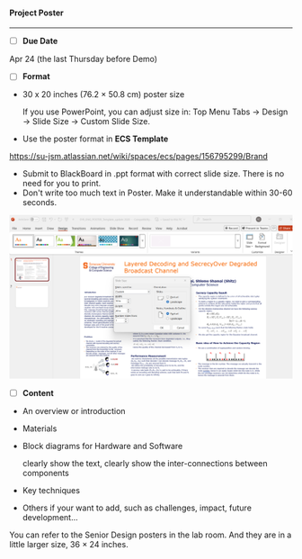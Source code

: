 #### Project Poster

-----------

- [ ] **Due Date**

Apr 24 (the last Thursday before Demo)

- [ ] **Format**

* 30 x 20 inches (76.2 × 50.8 cm) poster size

  If you use PowerPoint, you can adjust size in:
  Top Menu Tabs -> Design -> Slide Size -> Custom Slide Size.

* Use the poster format in **ECS Template**

https://su-jsm.atlassian.net/wiki/spaces/ecs/pages/156795299/Brand 

* Submit to BlackBoard in .ppt format with correct slide size. There is no need for you to print.
* Don't write too much text in Poster. Make it understandable within 30-60 seconds.


<img src="Pic/poster temp.png" width="800"/>


- [ ] **Content**

* An overview or introduction

* Materials

* Block diagrams for Hardware and Software

  clearly show the text, clearly show the inter-connections between components

* Key techniques

* Others if your want to add, such as challenges, impact, future development...

You can refer to the Senior Design posters in the lab room. And they are in a little larger size, 36 × 24 inches.
